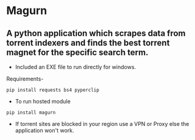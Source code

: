 # Magurn

## A python application which scrapes data from torrent indexers and finds the best torrent magnet for the specific search term.

* Included an EXE file to run directly for windows.

Requirements-
```
pip install requests bs4 pyperclip
```

* To run hosted module
```
pip install magurn
```

- If torrent sites are blocked in your region use a VPN or Proxy else the application won't work.
